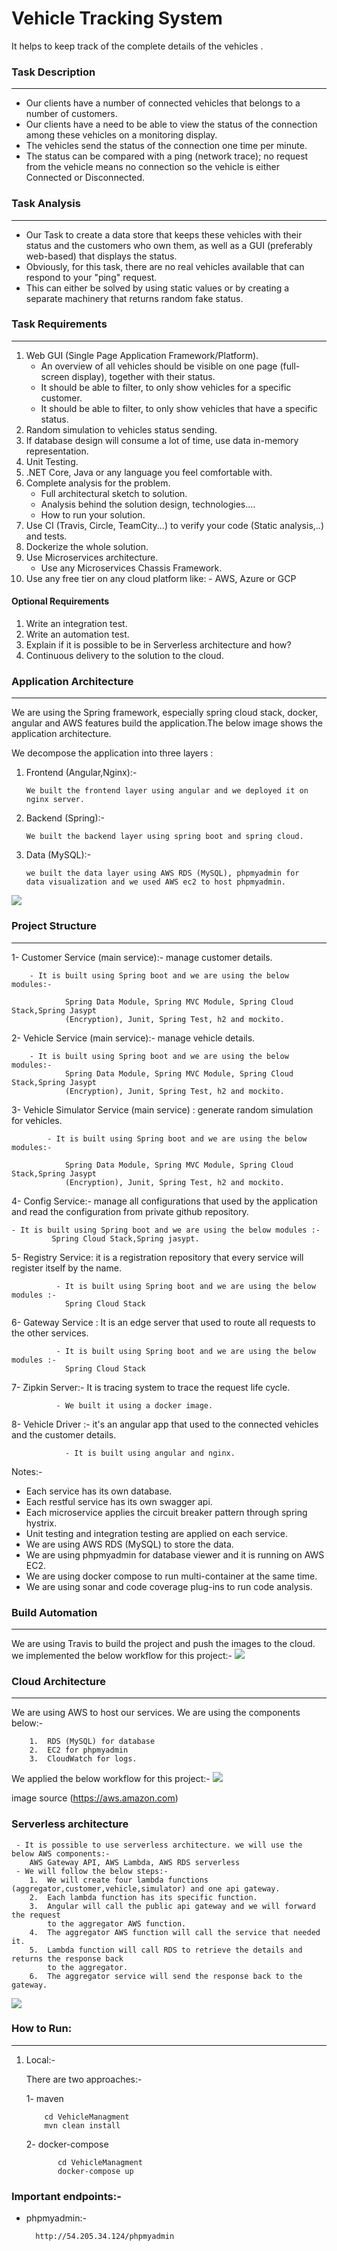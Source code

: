 # Vehicle Tracking System



   It helps to keep track of the complete details of the vehicles .

### Task Description

------------


   - Our clients have a number of connected vehicles that belongs to a number of customers.
   - Our clients have a need to be able to view the status of the connection among  these vehicles on a monitoring display.
   - The vehicles send the status of the connection one time per minute.
   - The status can be compared with a ping (network trace); no request from the vehicle means no connection so the vehicle is either Connected or Disconnected.

### Task Analysis

------------


  - Our Task to create a data store that keeps these vehicles with their status and the customers who own them, as well as a GUI (preferably web-based) that displays the status.
  - Obviously, for this task, there are no real vehicles available that can respond to your "ping" request.
  - This can either be solved by using static values or ​​by creating a separate machinery that returns random fake status.

### Task Requirements

------------


   1. Web GUI (Single Page Application Framework/Platform).
		 - An overview of all vehicles should be visible on one page (full-screen display), together with their status.
		 - It should be able to filter, to only show vehicles for a specific customer.
		 - It should be able to filter, to only show vehicles that have a specific status.
   2. Random simulation to vehicles status sending.
   3. If database design will consume a lot of time, use data in-memory representation.
   4. Unit Testing.
   5. .NET Core, Java or any language you feel comfortable with.
   6. Complete analysis for the problem.
		 - Full architectural sketch to solution.
		 - Analysis behind the solution design, technologies....
		 - How to run your solution.
   7. Use CI (Travis, Circle, TeamCity...) to verify your code (Static analysis,..) and tests.
   8. Dockerize the whole solution.
   9. Use Microservices architecture.
		- Use any Microservices Chassis Framework.
   10. Use any free tier on any cloud platform like: - AWS, Azure or GCP

#### Optional Requirements
  1. Write an integration test.
  2. Write an automation test.
  3. Explain if it is possible to be in Serverless architecture and how?
  4. Continuous delivery to the solution to the cloud.

### Application Architecture

------------


 We are using the Spring framework, especially spring cloud stack, docker, angular and AWS features build the application.The below image shows the application architecture.
 
 We decompose the application into three layers : 
 
 1. Frontend (Angular,Nginx):-
 
		We built the frontend layer using angular and we deployed it on nginx server.
        
 2. Backend  (Spring):-
 
 		We built the backend layer using spring boot and spring cloud.
 3. Data (MySQL):-
 
 		we built the data layer using AWS RDS (MySQL), phpmyadmin for 
		data visualization and we used AWS ec2 to host phpmyadmin.
 
   ![](https://i.ibb.co/frPNPYW/Untitled-Document.png)
   
### Project Structure

------------

  1- Customer Service (main service):- manage customer details.
  
  		- It is built using Spring boot and we are using the below modules:-
  
			    Spring Data Module, Spring MVC Module, Spring Cloud Stack,Spring Jasypt
				(Encryption), Junit, Spring Test, h2 and mockito.
  2- Vehicle Service (main service):- manage vehicle details.
  
		- It is built using Spring boot and we are using the below modules:-
			    Spring Data Module, Spring MVC Module, Spring Cloud Stack,Spring Jasypt
				(Encryption), Junit, Spring Test, h2 and mockito.
  3-  Vehicle Simulator Service (main service) : generate random simulation for vehicles.
  
    		- It is built using Spring boot and we are using the below modules:-
  
			    Spring Data Module, Spring MVC Module, Spring Cloud Stack,Spring Jasypt
				(Encryption), Junit, Spring Test, h2 and mockito.
                
  4-  Config Service:- manage all configurations that used by the application and read the configuration from private github repository.
   
	- It is built using Spring boot and we are using the below modules :-
			 Spring Cloud Stack,Spring jasypt.
  5-  Registry Service: it is a registration repository that every service will register itself by the name.
  
			  - It is built using Spring boot and we are using the below modules :-
			    Spring Cloud Stack
                
  6-  Gateway Service : It is an edge server that used to route all requests to the other services.
  
  			  - It is built using Spring boot and we are using the below modules :-
			    Spring Cloud Stack
  7-  Zipkin Server:- It is tracing system to trace the request life cycle.

 			  - We built it using a docker image.
 			  
  8- Vehicle Driver :- it's an angular app that used to the connected vehicles and the customer details. 
  
				- It is built using angular and nginx.

   Notes:- 
   - Each service has its own database.
   - Each restful service has its own swagger api.
   - Each microservice applies the circuit breaker pattern through spring hystrix.
   - Unit testing and integration testing are applied on each service.
   - We are using AWS RDS (MySQL) to store the data.
   - We are using phpmyadmin for database viewer and it is running on AWS EC2.
   - We are using docker compose to run multi-container at the same time.
   - We are using sonar and code coverage plug-ins to run code analysis.
   	
   
### Build Automation

------------


We are using Travis to build the project and push the images to the cloud. we implemented the below workflow for this project:-
  ![]( https://i.ibb.co/cxvVw6C/Untitled-Document-1.png )

### Cloud Architecture

------------

We are using AWS to host our services. We are using the components below:-

		1.  RDS (MySQL) for database
		2.  EC2 for phpmyadmin 
		3.  CloudWatch for logs.
		
We applied the below workflow for this project:-
  ![]( https://d2908q01vomqb2.cloudfront.net/1b6453892473a467d07372d45eb05abc2031647a/2017/07/10/ecs-spring-microservice-containers.png )

   image source (https://aws.amazon.com)


### Serverless architecture
     - It is possible to use serverless architecture. we will use the below AWS components:-
        AWS Gateway API, AWS Lambda, AWS RDS serverless
     - We will follow the below steps:-
		1.  We will create four lambda functions (aggregator,customer,vehicle,simulator) and one api gateway.
		2.  Each lambda function has its specific function. 
		3.  Angular will call the public api gateway and we will forward the request 
			to the aggregator AWS function. 
		4.  The aggregator AWS function will call the service that needed it.
		5.  Lambda function will call RDS to retrieve the details and returns the response back
			to the aggregator.
		6.  The aggregator service will send the response back to the gateway.
	
![](https://imgdb.net/images/6562.png)
	
### How to Run:

------------

1.   Local:-

     There are two approaches:-
     
	 1- maven
		
    	 	 cd VehicleManagment 
    		 mvn clean install
    
	 2- docker-compose
	 
    			cd VehicleManagment
    			docker-compose up


### Important endpoints:-
        
- phpmyadmin:-

		http://54.205.34.124/phpmyadmin

